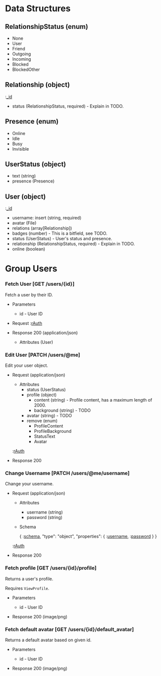 # Data Structures

## RelationshipStatus (enum)
+ None
+ User
+ Friend
+ Outgoing
+ Incoming
+ Blocked
+ BlockedOther

## Relationship (object)
:[_id](../fields/_id.md)
+ status (RelationshipStatus, required) - Explain in TODO.

## Presence (enum)
+ Online
+ Idle
+ Busy
+ Invisible

## UserStatus (object)
+ text (string)
+ presence (Presence)

## User (object)
:[_id](../fields/_id.md)
+ username: insert (string, required)
+ avatar (File) 
+ relations (array[Relationship])
+ badges (number) - This is a bitfield, see TODO.
+ status (UserStatus) - User's status and presence.
+ relationship (RelationshipStatus, required) - Explain in TODO.
+ online (boolean)



# Group Users

### Fetch User [GET /users/{id}]
Fetch a user by their ID.

+ Parameters
    + id - User ID

+ Request
    :[rAuth](../auth/headers.md)

+ Response 200 (application/json)
    + Attributes (User)

### Edit User [PATCH /users/@me]
Edit your user object.

+ Request (application/json)

    + Attributes
        + status (UserStatus)
        + profile (object)
            + content (string) - Profile content, has a maximum length of 2000.
            + background (string) - TODO
        + avatar (string) - TODO
        + remove (enum)
            + ProfileContent
            + ProfileBackground
            + StatusText
            + Avatar

    :[rAuth](../auth/headers.md)

+ Response 200

### Change Username [PATCH /users/@me/username]
Change your username.

+ Request (application/json)

    + Attributes
        + username (string)
        + password (string)

    + Schema

        {
            :[schema](../schema/$schema.md),
            "type": "object",
            "properties": {
                :[username](../schema/username.md),
                :[password](../schema/password.md)
            }
        }

    :[rAuth](../auth/headers.md)

+ Response 200

### Fetch profile [GET /users/{id}/profile]
Returns a user's profile.

Requires `ViewProfile`.

+ Parameters
    + id - User ID

+ Response 200 (image/png)

### Fetch default avatar [GET /users/{id}/default_avatar]
Returns a default avatar based on given id.

+ Parameters
    + id - User ID

+ Response 200 (image/png)
